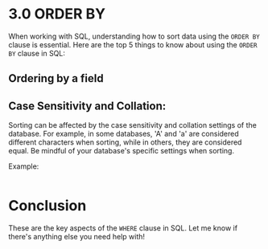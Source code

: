 # 3.0 ORDER BY

When working with SQL, understanding how to sort data using the `ORDER BY` clause is essential. Here are the top 5 things to know about using the `ORDER BY` clause in SQL:

## Ordering by a field

## Case Sensitivity and Collation:

Sorting can be affected by the case sensitivity and collation settings of the database. For example, in some databases, 'A' and 'a' are considered different characters when sorting, while in others, they are considered equal. Be mindful of your database's specific settings when sorting.

Example:

```sql

```

# Conclusion

These are the key aspects of the `WHERE` clause in SQL. Let me know if there's anything else you need help with!
